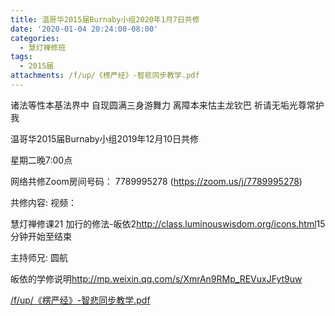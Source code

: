 ```yaml
---
title: 温哥华2015届Burnaby小组2020年1月7日共修
date: '2020-01-04 20:24:00-08:00'
categories:
  - 慧灯禅修班
tags:
  - 2015届
attachments: /f/up/《楞严经》-智悲同步教学.pdf
---
```

诸法等性本基法界中 自现圆满三身游舞力 离障本来怙主龙钦巴 祈请无垢光尊常护我

温哥华2015届Burnaby小组2019年12月10日共修 

星期二晚7:00点 

网络共修Zoom房间号码： 7789995278 (<https://zoom.us/j/7789995278>)

共修内容: 视频：

慧灯禅修课21 加行的修法-皈依2<http://class.luminouswisdom.org/icons.html>15分钟开始至结束

主持师兄: 圆航

皈依的学修说明<http://mp.weixin.qq.com/s/XmrAn9RMp_REVuxJFyt9uw>

[/f/up/《楞严经》-智悲同步教学.pdf](https://huidengvan.netlify.com/f/up/%E3%80%8A%E6%A5%9E%E4%B8%A5%E7%BB%8F%E3%80%8B-%E6%99%BA%E6%82%B2%E5%90%8C%E6%AD%A5%E6%95%99%E5%AD%A6.pdf)

